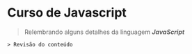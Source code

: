 # Curso de Javascript 

> Relembrando alguns detalhes da linguagem **_JavaScript_**

```
> Revisão do conteúdo
```
